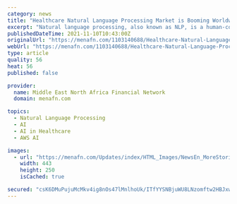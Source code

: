 ```yaml
---
category: news
title: "Healthcare Natural Language Processing Market is Booming Worldwide | Cerner, Nuance, Health Fidelity, AWS"
excerpt: "Natural language processing, also known as NLP, is a human-computer interface that analyses, processes, and outputs computational linguistics based o"
publishedDateTime: 2021-11-10T10:43:00Z
originalUrl: "https://menafn.com/1103140688/Healthcare-Natural-Language-Processing-Market-is-Booming-Worldwide-Cerner-Nuance-Health-Fidelity-AWS"
webUrl: "https://menafn.com/1103140688/Healthcare-Natural-Language-Processing-Market-is-Booming-Worldwide-Cerner-Nuance-Health-Fidelity-AWS"
type: article
quality: 56
heat: 56
published: false

provider:
  name: Middle East North Africa Financial Network
  domain: menafn.com

topics:
  - Natural Language Processing
  - AI
  - AI in Healthcare
  - AWS AI

images:
  - url: "https://menafn.com/Updates/index/HTML_Images/NewsEn_MoreStories_img_1.jpg?660333"
    width: 443
    height: 250
    isCached: true

secured: "csK6DMuPujuMcMkv4ig8nOs47lMnlhoUk/ITfYYSNBjuWU8LNzomftw2HBJxwmoySvP1JlQqT7weXhKTvkfwBmxIKANkVoTheBHlwxEo9SyGOfmv3alxKYmvJ2O3R/5Wpyv2LIhzVVT8A/t7ao5CyBGjy6W6SDPDrEZgiUVrxn7ZNciMBe3RHSHFefw39CW0SJDqLvIfIBmKZGaxBTBtbIDSUANojIADB14nSOiliU7EdBQEOeXc0Du49bfW2zJqw6mXHX4A/7xryq/9MOfgaHc+rfUSlCLMMgVc6vFW1y97XG99gqCr67yxVITK7WoY1usFDNAj16OlVXYQQIO/VQu97MatWSsErQTbtg57GOU=;U93IcINJihVYOaiVrcRfIw=="
---
```


